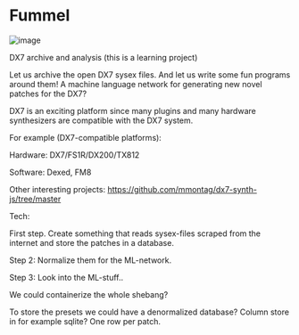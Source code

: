 # Fummel
![image](https://github.com/heinzfieldmann/Fummel/assets/113355864/384f7108-c1d5-4495-a317-805bd72cf581)

DX7 archive and analysis
(this is a learning project)

Let us archive the open DX7 sysex files. And let us write some fun programs around them!
A machine language network for generating new novel patches for the DX7?

DX7 is an exciting platform since many plugins and many hardware synthesizers are compatible with the DX7 system. 

For example (DX7-compatible platforms):

Hardware: DX7/FS1R/DX200/TX812

Software: Dexed, FM8

Other interesting projects:
https://github.com/mmontag/dx7-synth-js/tree/master


Tech:

First step. Create something that reads  sysex-files scraped from the internet and store the patches in a database. 

Step 2: Normalize them for the ML-network.

Step 3: Look into the ML-stuff.. 

We could containerize the whole shebang?

To store the presets we could have a denormalized database? Column store in for example sqlite? One row per patch.
